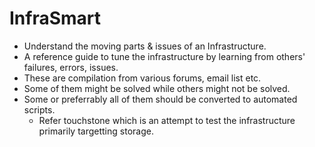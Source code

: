 # InfraSmart
- Understand the moving parts & issues of an Infrastructure. 
- A reference guide to tune the infrastructure by learning from others' failures, errors, issues.
- These are compilation from various forums, email list etc.
- Some of them might be solved while others might not be solved.
- Some or preferrably all of them should be converted to automated scripts.
  - Refer touchstone which is an attempt to test the infrastructure primarily targetting storage.



